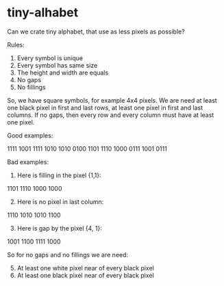 # tiny-alhabet
Can we crate tiny alphabet, that use as less pixels as possible?

Rules:
 
  1. Every symbol is unique
  2. Every symbol has same size
  3. The height and width are equals
  3. No gaps
  4. No fillings

So, we have square symbols, for example 4x4 pixels.
We are need at least one black pixel in first and last rows, at least one pixel in first and last columns.
If no gaps, then every row and every column must have at least one pixel.

Good examples:
 
  1111  1001   1111
  1010  1010   0100
  1101  1110   1000
  0111  1001   0111
 
 Bad examples:
1.  Here is filling in the pixel {1,1}:
 
  1101
  1110 
  1000
  1000
 
2. Here is no pixel in last column:
 
  1110
  1010
  1010
  1100


3. Here is gap by the pixel {4, 1}:
 
  1001
  1100
  1111
  1000


So for no gaps and no fillings we are need:
 
  5. At least one white pixel near of every black pixel
  6. At least one black pixel near of every black pixel

